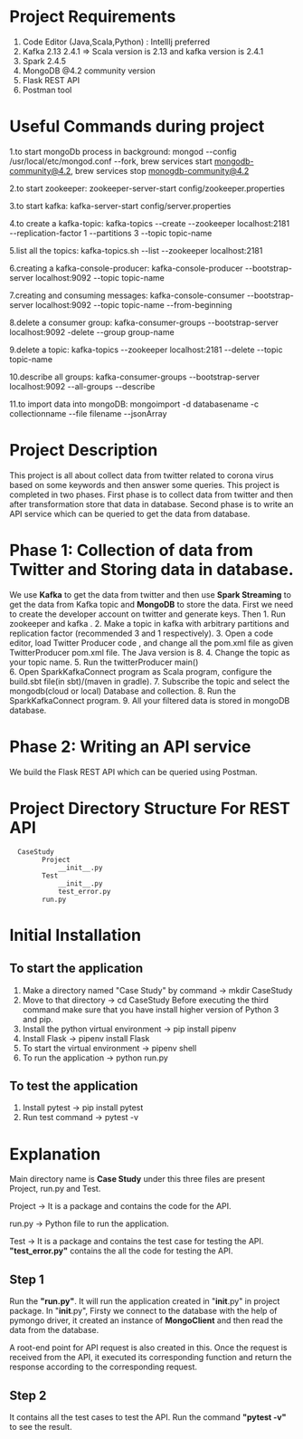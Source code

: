 # Project Requirements
 1. Code Editor (Java,Scala,Python)  : IntellIj preferred
 2. Kafka 2.13 2.4.1 => Scala version is 2.13 and kafka version is 2.4.1
 3. Spark 2.4.5
 4. MongoDB @4.2 community version
 5. Flask REST API
 6. Postman tool
 
# Useful Commands during project
1.to start mongoDb process in background: 
	mongod --config /usr/local/etc/mongod.conf --fork,
	brew services start mongodb-community@4.2,
	brew services stop monogdb-community@4.2
      
2.to start zookeeper:
	zookeeper-server-start config/zookeeper.properties

3.to start kafka:
	kafka-server-start config/server.properties

4.to create a kafka-topic:
	kafka-topics --create --zookeeper localhost:2181 --replication-factor 1 --partitions 3 --topic topic-name

5.list all the topics:
	kafka-topics.sh --list --zookeeper localhost:2181

6.creating a kafka-console-producer: 
	kafka-console-producer --bootstrap-server localhost:9092 --topic topic-name

7.creating and consuming messages: 
	kafka-console-consumer --bootstrap-server localhost:9092 --topic topic-name --from-beginning
      
8.delete a consumer group: 
	kafka-consumer-groups --bootstrap-server localhost:9092 -delete --group group-name

9.delete a topic: 
	kafka-topics --zookeeper localhost:2181 --delete --topic topic-name

10.describe all groups: 
	kafka-consumer-groups --bootstrap-server localhost:9092 --all-groups --describe

11.to import data into mongoDB: 
	mongoimport -d databasename -c collectionname --file filename --jsonArray

# Project Description
This project is all about collect data from twitter related to corona virus based on some keywords and then answer some        queries. This project is completed in two phases. First phase is to collect data from twitter and then after transformation store that data in database. Second phase is to write an API service which can be queried to get the data from database. 

# Phase 1: Collection of data from Twitter and Storing data in database.
We use __Kafka__ to get the data from twitter and then use __Spark Streaming__ to get the data from Kafka topic and __MongoDB__ to store the data. First we need to create the developer account on twitter and generate keys. Then
      1. Run zookeeper and kafka .
      2. Make a topic in kafka with arbitrary  partitions and replication factor (recommended 3 and 1 respectively).
      3. Open a code editor, load Twitter Producer code , and change all the pom.xml file as given TwitterProducer pom.xml              file. The Java version is 8.
      4. Change the topic as your topic name.
      5. Run the twitterProducer main()      
      6. Open  SparkKafkaConnect program  as Scala program, configure the build.sbt file(in sbt)/(maven in gradle).
      7. Subscribe the topic and select the mongodb(cloud or local) Database and collection.
      8. Run the SparkKafkaConnect program.
      9. All your filtered data is stored in mongoDB database.
      
# Phase 2: Writing an API service
We build the Flask REST API which can be queried using Postman.

# Project Directory Structure For REST API
      CaseStudy 
            Project 
                __init__.py
            Test
                __init__.py
                test_error.py
            run.py
            
# Initial Installation
      
## To start the application
1. Make a directory named "Case Study" by command -> mkdir CaseStudy
2. Move to that directory -> cd CaseStudy
      Before executing the third command make sure that you have install higher version of Python 3 and pip. 
3. Install the python virtual environment -> pip install pipenv
4. Install Flask -> pipenv install Flask 
5. To start the virtual environment -> pipenv shell
6. To run the application -> python run.py

## To test the application
1. Install pytest -> pip install pytest
2. Run test command -> pytest -v

# Explanation
Main directory name is __Case Study__ under this three files are present Project, run.py and Test.

Project -> It is a package and contains the code for the API.

run.py -> Python file to run the application.

Test -> It is a package and contains the test case for testing the API. __"test_error.py"__ contains the all the code for testing the API.

## Step 1
Run the __"run.py"__. It will run the application created in "__init__.py" in project package. In "__init__.py", Firsty we connect to the database with the help of pymongo driver, it created an instance of __MongoClient__ and then read the data from the database.

A root-end point for API request is also created in this. Once the request is received from the API, it executed its corresponding function and return the response according to the corresponding request.

## Step 2
It contains all the test cases to test the API. Run the command __"pytest -v"__ to see the result.
